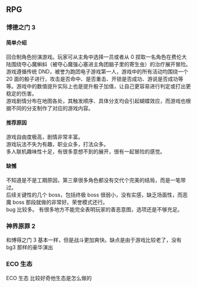 ## RPG

### 博德之门 3
#### 简单介绍
回合制角色扮演游戏。玩家可从主角中选择一员或者从 0 捏取一名角色在费伦大陆围绕夺心魔蝌蚪（被夺心魔强心塞进主角团脑子里的寄生虫）的治疗展开冒险。  
游戏遵循传统 DND，被誉为跑团电子游戏第一人，游戏中的所有活动均围绕一个 20 面的骰子进行，攻击是否命中、是否重击、开锁是否成功、游说是否成功等等。游戏中的数值提升实际上也是提升骰子加值，让自己更容易进行判定或打出更稳定的伤害。  
游戏剧情分布在地图各处，其触发顺序、具体分支均会引起蝴蝶效应，而游戏也根据不同的分支制作了对应的游戏内容。

#### 推荐原因
游戏自由度极高，剧情非常丰富。  
游戏玩法不失为有趣，职业众多，打法众多。  
多人联机趣味性十足，有很多意想不到的展开，很有一起冒险的感觉。  

#### 缺憾
不知道是不是工期原因，第三章很多角色都没有交代个完美的结局，而是一笔带过。  
后续关键性的几个 boss，包括终极 boss 很弱小，没有实感，缺乏场面性，而恶魔 boss 那段就做的非常好。荣誉模式还行。  
bug 比较多。
有很多地方不能完全表明玩家的善恶意图，选项还是不够充足。

### 神界原罪 2
和博得之门 3 基本一样，但是战斗更加爽快。缺点是由于游戏比较老了，没有 bg3 那样的豪华演出

### ECO 生态
ECO 生态 比较好奇他生态是怎么做的

